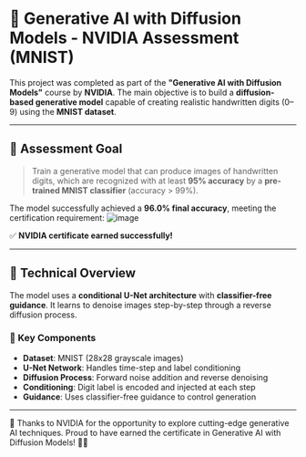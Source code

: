 # 🧠 Generative AI with Diffusion Models - NVIDIA Assessment (MNIST)

This project was completed as part of the **"Generative AI with Diffusion Models"** course by **NVIDIA**. The main objective is to build a **diffusion-based generative model** capable of creating realistic handwritten digits (0–9) using the **MNIST dataset**.

---

## 🎯 Assessment Goal

> Train a generative model that can produce images of handwritten digits, which are recognized with at least **95% accuracy** by a **pre-trained MNIST classifier** (accuracy > 99%).

The model successfully achieved a **96.0% final accuracy**, meeting the certification requirement:
![image](https://github.com/user-attachments/assets/0b75082d-f700-4cd4-91c1-6230a6a8af4b)


✅ **NVIDIA certificate earned successfully!**

---

## 🧠 Technical Overview

The model uses a **conditional U-Net architecture** with **classifier-free guidance**. It learns to denoise images step-by-step through a reverse diffusion process.

### 🔧 Key Components

- **Dataset**: MNIST (28x28 grayscale images)
- **U-Net Network**: Handles time-step and label conditioning
- **Diffusion Process**: Forward noise addition and reverse denoising
- **Conditioning**: Digit label is encoded and injected at each step
- **Guidance**: Uses classifier-free guidance to control generation
---
🎉 Thanks to NVIDIA for the opportunity to explore cutting-edge generative AI techniques. Proud to have earned the certificate in Generative AI with Diffusion Models! 🧠✨



